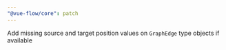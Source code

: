 ```yaml
---
"@vue-flow/core": patch
---
```


Add missing source and target position values on `GraphEdge` type objects if available

